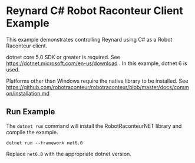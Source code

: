 # Reynard C\# Robot Raconteur Client Example

This example demonstrates controlling Reynard using C\# as a Robot Raconteur client.

dotnet core 5.0 SDK or greater is required. See https://dotnet.microsoft.com/en-us/download . In this example,
dotnet 6 is used.

Platforms other than Windows require the native library to be installed. See
https://github.com/robotraconteur/robotraconteur/blob/master/docs/common/installation.md

## Run Example

The `dotnet run` command will install the RobotRaconteurNET library and compile the example.

```
dotnet run --framework net6.0
```

Replace `net6.0` with the appropriate dotnet version.
